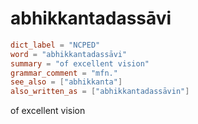 # abhikkantadassāvi

``` toml
dict_label = "NCPED"
word = "abhikkantadassāvi"
summary = "of excellent vision"
grammar_comment = "mfn."
see_also = ["abhikkanta"]
also_written_as = ["abhikkantadassāvin"]
```

of excellent vision

